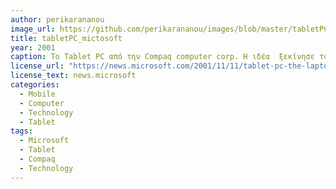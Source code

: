 ```yaml
---
author: perikarananou
image_url: https://github.com/perikarananou/images/blob/master/tabletPC_mictosoft.jpg
title: tabletPC_mictosoft
year: 2001
caption: Το Tablet PC από την Compaq computer corp. Η ιδέα  ξεκίνησε τον Νοέμβριο του 2001, σύμφωνα  με την οποία κανένας δεν θέλει να μεταφέρει έναν επιτραπέζιο υπολογιστή. Και κάπως έτσι δημιουργήθηκε ο φορητός υπολογιστής! Το Tablet PC πρωτοκυκλοφόρησε ένα χρόνο αργότερα. Ήταν  ένα τάμπλετ που παρείχε την δυνατότητα εισαγωγής στυλό, κάτι  που το καθιστά μοναδικό για την εποχή του. Τέτοιες  συσκευές που μπορούν να χρησιμοποιηθούν είτε αποσπώμενα  είτε επιτραπέζια. Το tablet PC έχει τραβήξει τα βλέμματα μεγάλων εταιρειών όπως Fujitsu, Acer, Compaq αλλα και εταιρίες λογισμικού όπως Groove Networks αλλά και το Office Xp της Microsoft. Σχεδιάστηκε για να αποτελεί τον βασικό υπολογιστή, έμοιαζε με ένα notepad, ήταν πολύ πιο ελαφρύ από τα σημερινά laptop, το λογισμικό του ήταν μια έκδοση  των Windows Xp σχεδιασμένη για τάμπλετ.
license_url: "https://news.microsoft.com/2001/11/11/tablet-pc-the-laptop-evolves-into-a-true-mobile-computer/"
license_text: news.microsoft
categories:
  - Mobile
  - Computer
  - Technology
  - Tablet
tags:
  - Microsoft
  - Tablet
  - Compaq
  - Technology
---
```


